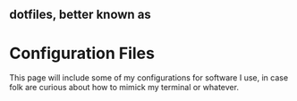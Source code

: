 ## dotfiles, better known as
# Configuration Files

This page will include some of my configurations for software I use, in case 
folk are curious about how to mimick my terminal or whatever.
